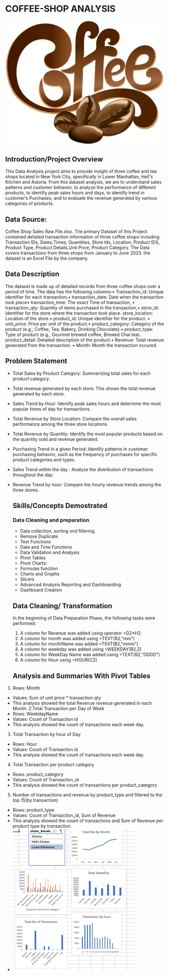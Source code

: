 # COFFEE-SHOP ANALYSIS
![](COFFEE_PIX.jpg)
## Introduction/Project Overview 
This Data Analysis project aims to provide insight of three coffee and tea shops located in New York City, specifically in Lower Manhattan, Hell's Kitchen and Astoria. From this dataset analysis, we are to understand sales patterns and customer behavior, to analyze the performance of different products, to identify peak sales hours and days, to identify trend in customer’s Purchases, and to evaluate the revenue generated by various categories of products.
## Data Source:
Coffee Shop Sales Raw File.xlsx. The primary  Dataset of this Project contained detailed transaction information of three coffee shops including Transaction IDs, Dates,Times, Quantities, Store Ids, Location, Product IDS, Product Type, Product Details,Unit Price, Product Category. The Data covers transactions from three shops from January to June 2023. the dataset is an Excel File by the company.
## Data Description
The dataset is made up of detailed records from three coffee shops over a period of time. The data has the following columns:•	Transaction_id: Unique identifier for each transaction,•	transaction_date: Date when the transaction took place•	transaction_time: The exact Time of transaction, •	transaction_qty: Quantity of items purchased in the transaction,•	store_id: Identifier for the store where the transaction took place.	store_location: Location of the store.•	product_id: Unique identifier for the product.  •	unit_price: Price per unit of the product.•	product_category: Category of the product (e.g., Coffee, Tea, Bakery, Drinking Chocolate).•	product_type: Type of product (e.g., Gourmet brewed coffee, Brewed Chai tea). 	product_detail: Detailed description of the product.•	Revenue: Total revenue generated from the transaction. •	Month: Month  the transaction occured.

## Problem Statement
- Total Sales by Product Category: Summarizing total sales for each product category.
- Total revenue generated by each store: This shows the total revenue generated by each store.
- Sales Trend by Hour:	Identify peak sales hours and determine the most popular times of day for transactions.
- Total Revenue by Store Location: Compare the overall sales performance among the three store locations.
- Total Revenue by Quantity: Identify the most popular products based on the quantity sold and revenue generated.
- Purchasing Trend in a given Period: Identify patterns in customer purchasing behavior, such as the frequency of purchases for specific product categories and types.
- Sales Trend within the day : Analyze the distribution of transactions throughout the day.
- Revenue Trend by hour: Compare the hourly revenue trends among the three stores.
  ## Skills/Concepts Demostrated
  ### Data Cleaning and preparation
  -  Data collection, sorting snd filtering.
  -  Remove Duplicate
  -  Text Functions
	-  Date and Time Functions
  -  Data Validation and Analysis
  -  Pivot Tables
  -  Pivot Charts:
	-  Formulas function
	-  Charts and Graphs
  -  Slicers 
  -  Advanced Analysis Reporting and Dashboarding
  -  Dashboard Creation
  ## Data Cleaning/ Transformation
   In the beginning of Data Preparation Phase, the following tasks were performed.
  
  1.  A column for Revenue was added using operator =D2*H2.
  2.  A column for month was added using =TEXT(B2,"mm")
  3.  A column for monthName was added =TEXT(B2,"mmm")
  4.  A column for weekday was added using =WEEKDAY(B2,2)
  5.  A column for WeekDay Name was added using =TEXT(B2,"DDDD")
  6.  A column for Hour using =HOUR(C2)
  ## Analysis and Summaries With Pivot Tables
  
  
1. Rows: Month
- Values: Sum of unit price * transaction qty
- This analysis showed the total Revenue revenue generated in each Month.
2.Total Transaction per Day of Week
- Rows: WeekdayName
- Values: Count of Transaction id
- This analysis showed the count of transactions each week day.
3. Total Transaction by hour of Day
- Rows: Hour
- Values: Count of Transaction id
- This analysis showed the count of transactions each week day.
4. Total Transaction per product category
- Rows: product_category
- Values: Count of Transaction_id
- This analysis  showed the count of transactions per product_category .
5. Number of transactions and revenue by product_type and filtered to the top 15(by transaction)
- Rows: product_type
- Values: Count of Transaction_id, Sum of Revenue
- This analysis showed the count of transactions and Sum of Revenue per product type by transaction.
- 
  ![](Dashboard.PNG)

  



